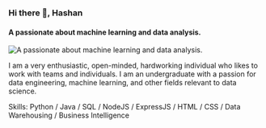 ### Hi there 👋, Hashan
#### A passionate about machine learning and data analysis.
![A passionate about machine learning and data analysis.](https://media.licdn.com/dms/image/D5616AQFCtw5_34oGHA/profile-displaybackgroundimage-shrink_350_1400/0/1671281683587?e=1676505600&v=beta&t=j_TXuBjr74FM31unmJJmGiR4ECvQ65UCcjMtn-ukmSY)

I am a very enthusiastic, open-minded, hardworking individual who likes to work with teams and individuals. I am an undergraduate with a passion for data engineering, machine learning, and other fields relevant to data science.

Skills: Python / Java / SQL / NodeJS / ExpressJS / HTML / CSS / Data Warehousing / Business Intelligence






